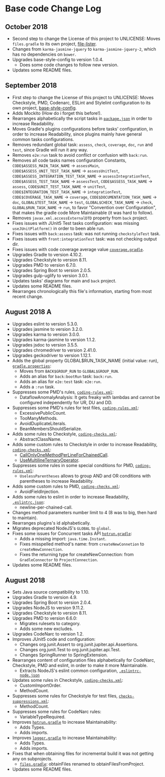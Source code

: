 # Base code Change Log

## October 2018

* Second step to change the License of this project to UNLICENSE: Moves `files.gradle` to its own project, [file-lister](https://github.com/gmullerb/file-lister).
* Changes from `karma-jasmine-jquery` to `karma-jasmine-jquery-2`, which has no dependencies on `bower`.
* Upgrades base-style-config to version 1.0.4.
  * Does some code changes to follow new version.
* Updates some README files.

## September 2018

* First step to change the License of this project to UNLICENSE: Moves Checkstyle, PMD, Codenarc, ESLint and Stylelint configuration to its own project, [base-style-config](https://github.com/gmullerb/base-style-config).
* Adds Mockito (How do i forget this before!).
* Rearranges alphabetically the script tasks in [`package.json`](front/package.json) in order to increase Readability.
* Moves Gradle's plugins configurations before tasks' configuration, in order to increase Readability, since plugins mainly have general common tasks configurations.
* Removes redundant global task: `assess`, `check`, `coverage`, `doc`, `run` and `test`, since Gradle will run it any way.
* Removes `e2e:run` task to avoid conflict or confusion with `back:run`.
* Removes all code tasks names configuration Constants, `CODE$ASSESS_MAIN_TASK_NAME` -> `assessMain`, `CODE$ASSESS_UNIT_TEST_TASK_NAME` -> `assessUnitTest`, `CODE$ASSESS_INTEGRATION_TEST_TASK_NAME` -> `assessIntegrationTest`, `CODE$ASSESS_TEST_TASK_NAME` -> `assessTest`, `CODE$ASSESS_TASK_NAME` -> `assess`, `CODE$UNIT_TEST_TASK_NAME` -> `unitTest`, `CODE$INTEGRATION_TEST_TASK_NAME` -> `integrationTest`, `CODE$COVERAGE_TASK_NAME` -> `coverage`, `CODE$DOCUMENTATION_TASK_NAME` -> `doc`, `GLOBAL$TEST_TASK_NAME` -> `test`, `GLOBAL$CHECK_TASK_NAME` -> `check`, `GLOBAL$RUN_TASK_NAME` -> `run`, to favor "Convention over Configuration", that makes the gradle code More Maintainable (it was hard to follow).
* Removes `javax.xml.accessExternalDTD` property from `back` project.
* Fixes issues with JUnit5 Test tasks configuration: was missing `useJUnitPlatform()` in order to been able run.
* Fixes issues with `back:assess` task: was not running `checkstyleTest` task.
* Fixes issues with `front:integrationTest` task: was not checking output dir.
* Fixes issues with code coverage average value [`coverage.gradle`](back/local_gradle/coverage.gradle).
* Upgrades Gradle to version 4.10.2.
* Upgrades Checkstyle to version 8.11.
* Upgrades PMD to version 6.7.0.
* Upgrades Spring Boot to version 2.0.5.
* Upgrades gulp-uglify to version 3.0.1.
* Updates tasks' diagrams for main and `back` project.
* Updates some README files.
* Rearranges chronologically this file's information, starting from most recent change.

## August 2018 A

* Upgrades eslint to version 5.3.0.
* Upgrades jasmine to version 3.2.0.
* Upgrades karma to version 3.0.0.
* Upgrades karma-jasmine to version 1.1.2.
* Upgrades jsdoc to version 3.5.5.
* Upgrades chromedriver to version 2.41.0.
* Upgrades geckodriver to version 1.12.1.
* Adds the global property GLOBAL$RUN_TASK_NAME (initial value: run), [`gradle.properties`](gradle.properties):
  * Moves from `BACK$GROUP_RUN` to `GLOBAL$GROUP_RUN`.
  * Adds an alias for `back:bootRun` task: `back:run`.
  * Adds an alias for `e2e:test` task: `e2e:run`.
  * Adds a `:run` task.
* Suppresses some PMD's rules, [`coding-rules.xml`](back/config/coding-rules.xml):
  * DataflowAnomalyAnalysis: It gets freaky with lambdas and cannot be configured independently for UR, DU and DD.
* Suppresses some PMD's rules for test files, [`coding-rules.xml`](back/config/coding-rules.xml):
  * ExcessivePublicCount.
  * TooManyMethods.
  * AvoidDuplicateLiterals.
  * BeanMembersShouldSerialize.
* Adds some rules to Checkstyle, [`coding-checks.xml`](back/config/coding-checks.xml):
  * AbstractClassName.
* Adds some custom rules to Checkstyle in order to increase Readability, [`coding-checks.xml`](back/config/coding-checks.xml):
  * [CallOnlyOneMethodPerLineForChainedCall](back/README.md###Code-Style-Checking).
  * [UseMultilineTernaryOperator](back/README.md###Code-Style-Checking).
* Suppresses some rules in some special conditions for PMD, [`coding-rules.xml`](back/config/coding-rules.xml):
  * `UselessParentheses` allows to group AND and OR conditions with parentheses to increase Readability.
* Adds some custom rules to PMD, [`coding-checks.xml`](back/config/coding-checks.xml):
  * AvoidFieldInjection.
* Adds some rules to eslint in order to increase Readability, [`.eslintrc.json`](front/.eslintrc.json):
  * newline-per-chained-call.
* Changes method parameters number limit to 4 (8 was to big, then hard to maintain).
* Rearranges plugins's id alphabetically.
* Migrates deprecated NodeJS's `GLOBAL` to `global`.
* Fixes some issues for Concurrent tasks API [`hotrun.gradle`](back/local_gradle/hotrun.gradle):
  * Adds a missing import: `java.time.Instant`.
  * Fixes misspelled method's name: from `createNewConnetion` to `createNewConnection`.
  * Fixes the returning type for createNewConnection: from `GradleConnector` to `ProjectConnection`.
* Updates some README files.

## August 2018

* Sets Java source compatibility to 1.10.
* Upgrades Gradle to version 4.9.
* Upgrades Spring Boot to version 2.0.4.
* Upgrades NodeJS to version 9.11.2.
* Upgrades Checkstyle to version 8.11.
* Upgrades PMD to version 6.6.0:
  * Migrates rulesets to category.
  * Adds some new excludes.
* Upgrades CodeNarc to version 1.2.
* Improves JUnit5 code and configuration:
  * Changes org.junit.Assert to org.junit.jupiter.api.Assertions.
  * Changes org.junit.Test to org.junit.jupiter.api.Test.
  * Changes SpringRunner to SpringExtension.
* Rearranges content of configuration files alphabetically for CodeNarc, Checkstyle, PMD and eslint, in order to make it more Maintainable.
  * Extracts NodeJS's eslint common configuration, [`.eslintrc-node.json`](front/config/.eslintrc-node.json)
* Updates some rules in Checkstyle, [`coding-checks.xml`](back/config/coding-checks.xml):
  * CustomImportOrder.
  * MethodCount.
* Suppresses some rules for Checkstyle for test files, [`checks-suppressions.xml`](back/config/checks-suppressions.xml):
  * MethodCount.
* Suppresses some rules for CodeNarc rules:
  * VariableTypeRequired.
* Improves [`hotrun.gradle`](back/local_gradle/hotrun.gradle) to increase Maintainability:
  * Adds Types.
  * Adds imports.
* Improves [`logger.gradle`](local_gradle/logger.gradle) to increase Maintainability:
  * Adds Types.
  * Adds imports.
* Fixes that when obtaining files for incremental build it was not getting any on subprojects.
  * [`files.gradle`](local_gradle/files.gradle): obtainFiles renamed to obtainFilesFromProject.
* Updates some README files.
